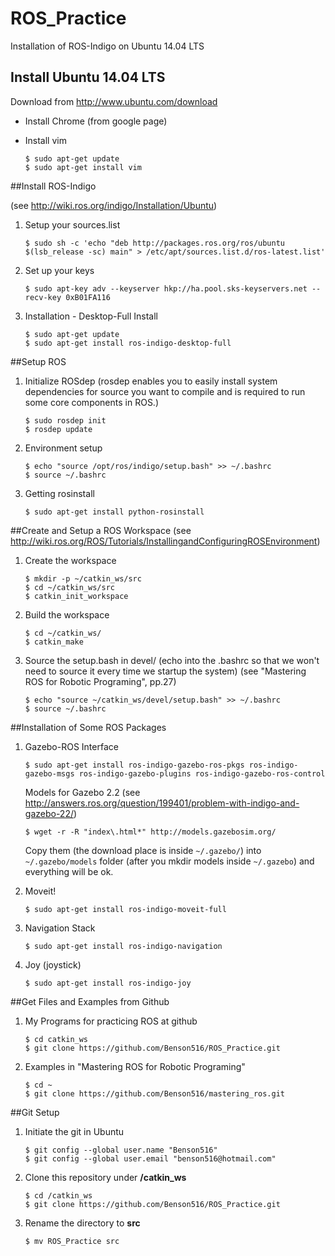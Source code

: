 # ROS_Practice

Installation of ROS-Indigo on Ubuntu 14.04 LTS

## Install Ubuntu 14.04 LTS
Download from http://www.ubuntu.com/download

- Install Chrome 
    (from google page)

- Install vim
    ```
    $ sudo apt-get update
    $ sudo apt-get install vim
    ```
##Install ROS-Indigo

(see http://wiki.ros.org/indigo/Installation/Ubuntu)

1. Setup your sources.list
    ```
    $ sudo sh -c 'echo "deb http://packages.ros.org/ros/ubuntu $(lsb_release -sc) main" > /etc/apt/sources.list.d/ros-latest.list'
    ```

2. Set up your keys
    ```
    $ sudo apt-key adv --keyserver hkp://ha.pool.sks-keyservers.net --recv-key 0xB01FA116
    ```

3. Installation - Desktop-Full Install
    ```
    $ sudo apt-get update
    $ sudo apt-get install ros-indigo-desktop-full
    ```

##Setup ROS
1. Initialize ROSdep 
(rosdep enables you to easily install system dependencies for source you want to compile and is required to run some core components in ROS.)
    ```
    $ sudo rosdep init
    $ rosdep update
    ```

2. Environment setup
    ```
    $ echo "source /opt/ros/indigo/setup.bash" >> ~/.bashrc
    $ source ~/.bashrc
    ```

3. Getting rosinstall
    ```
    $ sudo apt-get install python-rosinstall
    ```

##Create and Setup a ROS Workspace
(see http://wiki.ros.org/ROS/Tutorials/InstallingandConfiguringROSEnvironment)

1. Create the workspace
    ```
    $ mkdir -p ~/catkin_ws/src
    $ cd ~/catkin_ws/src
    $ catkin_init_workspace
    ```

2. Build the workspace
    ```
    $ cd ~/catkin_ws/
    $ catkin_make
    ```

3. Source the setup.bash in devel/ (echo into the .bashrc so that we won't need to source it every time we startup the system)
(see "Mastering ROS for Robotic Programing", pp.27)
    ```
    $ echo "source ~/catkin_ws/devel/setup.bash" >> ~/.bashrc
    $ source ~/.bashrc
    ```

##Installation of Some ROS Packages

1. Gazebo-ROS Interface
    ```
    $ sudo apt-get install ros-indigo-gazebo-ros-pkgs ros-indigo-gazebo-msgs ros-indigo-gazebo-plugins ros-indigo-gazebo-ros-control
    ```
    
    Models for Gazebo 2.2
    (see http://answers.ros.org/question/199401/problem-with-indigo-and-gazebo-22/)
    
    ```
    $ wget -r -R "index\.html*" http://models.gazebosim.org/
    ```
    
    Copy them (the download place is inside `~/.gazebo/`) into `~/.gazebo/models` folder (after you mkdir models inside `~/.gazebo`) and everything will be ok.

2. Moveit!
    ```
    $ sudo apt-get install ros-indigo-moveit-full
    ```

3. Navigation Stack
    ```
    $ sudo apt-get install ros-indigo-navigation
    ```

4. Joy (joystick)
    ```
    $ sudo apt-get install ros-indigo-joy
    ```

##Get Files and Examples from Github

1. My Programs for practicing ROS at github
    ```
    $ cd catkin_ws
    $ git clone https://github.com/Benson516/ROS_Practice.git
    ```

2. Examples in "Mastering ROS for Robotic Programing"
    ```
    $ cd ~
    $ git clone https://github.com/Benson516/mastering_ros.git
    ```

##Git Setup
1. Initiate the git in Ubuntu
    ```
    $ git config --global user.name "Benson516"
    $ git config --global user.email "benson516@hotmail.com"
    ```
    
2. Clone this repository under **/catkin_ws**
    ```
    $ cd /catkin_ws
    $ git clone https://github.com/Benson516/ROS_Practice.git
    ```
    
3. Rename the directory to **src**
    ```
    $ mv ROS_Practice src
    ```

